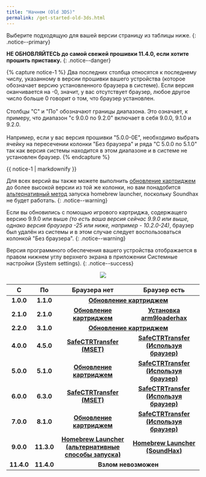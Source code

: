 ```yaml
---
title: "Начнем (Old 3DS)"
permalink: /get-started-old-3ds.html
---
```


Выберите подходящую для вашей версии страницу из таблицы ниже.
{: .notice--primary}

**НЕ ОБНОВЛЯЙТЕСЬ до самой свежей прошивки 11.4.0, если хотите прошить приставку.**
{: .notice--danger}

{% capture notice-1 %}
Два последних столбца относятся к последнему числу, указанному в версии прошивки вашего устройства (которое обозначает версию установленного браузера в системе). Если версия оканчивается на -0, значит, у вас отсутствует браузер, любое другое число больше 0 говорит о том, что браузер установлен.
<br><br>
Столбцы "С" и "По" обозначают границы диапазона. Это означает, к примеру, что диапазон "с 9.0.0 по 9.2.0" включает в себя 9.0.0, 9.1.0 и 9.2.0.
<br><br>
Например, если у вас версия прошивки "5.0.0-0E", необходимо выбрать ячейку на пересечении колонки "Без браузера" и ряда "С 5.0.0 по 5.1.0" так как версия системы находится в этом диапазоне и в системе не установлен браузер.
{% endcapture %}

<div class="notice--info">{{ notice-1 | markdownify }}</div>

Для всех версий вы также можете выполнить [обновление картриджем](cart-update) до более высокой версии из той же колонки, но вам понадобится [альтернативный метод](homebrew-launcher-alternatives) запуска homebrew launcher, поскольку Soundhax не будет работать.
{: .notice--warning}

Если вы обновились с помощью игрового картриджа, содержащего версию 9.9.0 или выше *(то есть ваша версия сейчас 9.9.0 или выше, однако версия браузера -25 или ниже, например - 10.2.0-24)*, браузер был удалён из системы и в этом случае следует воспользоваться колонкой "Без браузера".
{: .notice--warning}

Версия программного обеспечения вашего устройства отображается в правом нижнем углу верхнего экрана в приложении Системные настройки (System settings).
{: .notice--success}

<div class="notice--info"><center><a href="{{ base_path }}/images/screenshots/system-version.png"><div class="screenshot_image"><img src="{{ base_path }}/images/screenshots/system-version.png"></div></a></center></div>

<table>
  <thead>
    <tr>
      <th style="text-align: center; font-weight: bold;">С</th>
      <th style="text-align: center; font-weight: bold;">По</th>
      <th style="text-align: center; font-weight: bold;">Браузера нет</th>
      <th style="text-align: center; font-weight: bold;">Браузер есть</th>
    </tr>
  </thead>
  <tbody>
    <tr>
      <td style="text-align: center; font-weight: bold;">1.0.0</td>
      <td style="text-align: center; font-weight: bold;">1.1.0</td>
      <td style="text-align: center; font-weight: bold;" colspan="2"><a href="cart-update">Обновление картриджем</a></td>
    </tr>
    <tr>
      <td style="text-align: center; font-weight: bold;">2.1.0</td>
      <td style="text-align: center; font-weight: bold;">2.1.0</td>
      <td style="text-align: center; font-weight: bold;"><a href="cart-update">Обновление картриджем</a></td>
      <td style="text-align: center; font-weight: bold;"><a href="installing-arm9loaderhax">Установка arm9loaderhax</a></td>
    </tr>
    <tr>
      <td style="text-align: center; font-weight: bold;">2.2.0</td>
      <td style="text-align: center; font-weight: bold;">3.1.0</td>
      <td style="text-align: center; font-weight: bold;" colspan="2"><a href="cart-update">Обновление картриджем</a></td>
    </tr>
    <tr>
      <td style="text-align: center; font-weight: bold;">4.0.0</td>
      <td style="text-align: center; font-weight: bold;">4.5.0</td>
      <td style="text-align: center; font-weight: bold;"><a href="safectrtransfer-mset">SafeCTRTransfer (MSET)</a></td>
      <td style="text-align: center; font-weight: bold;"><a href="safectrtransfer-browser">SafeCTRTransfer (Используя браузер)</a></td>
    </tr>
    <tr>
      <td style="text-align: center; font-weight: bold;">5.0.0</td>
      <td style="text-align: center; font-weight: bold;">5.1.0</td>
      <td style="text-align: center; font-weight: bold;"><a href="cart-update">Обновление картриджем</a></td>
      <td style="text-align: center; font-weight: bold;"><a href="safectrtransfer-browser">SafeCTRTransfer (Используя браузер)</a></td>
    </tr>
    <tr>
      <td style="text-align: center; font-weight: bold;">6.0.0</td>
      <td style="text-align: center; font-weight: bold;">6.3.0</td>
      <td style="text-align: center; font-weight: bold;"><a href="safectrtransfer-mset">SafeCTRTransfer (MSET)</a></td>
      <td style="text-align: center; font-weight: bold;"><a href="safectrtransfer-browser">SafeCTRTransfer (Используя браузер)</a></td>
    </tr>
    <tr>
      <td style="text-align: center; font-weight: bold;">7.0.0</td>
      <td style="text-align: center; font-weight: bold;">8.1.0</td>
      <td style="text-align: center; font-weight: bold;"><a href="cart-update">Обновление картриджем</a></td>
      <td style="text-align: center; font-weight: bold;"><a href="safectrtransfer-browser">SafeCTRTransfer (Используя браузер)</a></td>
    </tr>
    <tr>
      <td style="text-align: center; font-weight: bold;">9.0.0</td>
      <td style="text-align: center; font-weight: bold;">11.3.0</td>
      <td style="text-align: center; font-weight: bold;"><a href="homebrew-launcher-alternatives">Homebrew Launcher<br>(альтернативные способы запуска)</a></td>
      <td style="text-align: center; font-weight: bold;"><a href="homebrew-launcher-soundhax">Homebrew Launcher (SoundHax)</a></td>
    </tr>
    <tr>
      <td style="text-align: center; font-weight: bold;">11.4.0</td>
      <td style="text-align: center; font-weight: bold;">11.4.0</td>
      <td style="text-align: center; font-weight: bold;" colspan="2">Взлом невозможен</td>
    </tr>
  </tbody>
</table>